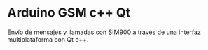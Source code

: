 # Arduino GSM c++ Qt
Envío de mensajes y llamadas con SIM900 a través de una interfaz multiplataforma con Qt c++.
